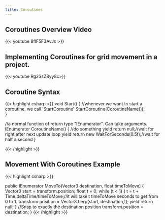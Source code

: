 ```yaml
---
title: Coroutines
---
```

## Coroutines Overview Video
{{< youtube 8fIF5F3AvJo >}}

## Implementing Coroutines for grid movement in a project.
{{< youtube Rg2SsZ8yy8c>}}

## Coroutine Syntax

{{< highlight csharp >}}
void Start()
{
    //whenever we want to start a coroutine, we call 'StartCoroutine'
    StartCoroutine(CoroutineName());    
}

//a normal function of return type "IEnumerator". Can take arguments.
IEnumerator CoroutineName()
{
    //do something
    yield return null;//wait for right after next update loop
    yield return new WaitForSeconds(0.5f);//wait for half a second
}

{{< /highlight >}}

## Movement With Coroutines Example
{{< highlight csharp >}}

public IEnumerator MoveTo(Vector3 destination, float timeToMove)
{
    Vector3 start = transform.position;
    float t = 0;
    while (t < 1)
    {
        t = t + Time.deltaTime/timeToMove;//it will take t timeToMove seconds to get from 0 to 1.
        transform.position = Vector3.Lerp(start, destination,t);
        yield return null;
    }
    //Snap to exactly the destination position
    transform.position = destination;
}
{{< /highlight >}}
